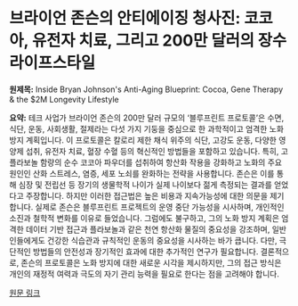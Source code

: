 # 브라이언 존슨의 안티에이징 청사진: 코코아, 유전자 치료, 그리고 200만 달러의 장수 라이프스타일

**원제목:** Inside Bryan Johnson's Anti-Aging Blueprint: Cocoa, Gene Therapy &amp; the $2M Longevity Lifestyle

**요약:** 테크 사업가 브라이언 존슨의 200만 달러 규모의 ‘블루프린트 프로토콜’은 수면, 식단, 운동, 사회생활, 절제라는 다섯 가지 기둥을 중심으로 한 과학적이고 엄격한 노화 방지 계획입니다.  이 프로토콜은 칼로리 제한 채식 위주의 식단, 고강도 운동, 다양한 영양제 섭취, 유전자 치료, 혈장 수혈 등의 혁신적인 방법들을 포함하고 있습니다.  특히, 고플라보놀 함량의 순수 코코아 파우더를 섭취하여 항산화 작용을 강화하고 노화의 주요 원인인 산화 스트레스, 염증, 세포 노쇠를 완화하는 전략을 사용합니다.  존슨은 이를 통해 심장 및 전립선 등 장기의 생물학적 나이가 실제 나이보다 젊게 측정되는 결과를 얻었다고 주장합니다.  하지만 이러한 접근법은  높은 비용과 지속가능성에 대한 의문을 제기합니다.  실제로 존슨은 블루프린트 프로젝트의 운영 중단 가능성을 시사하며,  개인적인 소진과 철학적 변화를 이유로 들었습니다.  그럼에도 불구하고, 그의 노화 방지 계획은  엄격한 데이터 기반 접근과  플라보놀과 같은 천연 항산화 물질의 중요성을 강조하며,  일반인들에게도  건강한 식습관과 규칙적인 운동의 중요성을 시사하는 바가 큽니다.  다만,  극단적인 방법들의 안전성과  장기적인 효과에 대한 추가적인 연구가 필요합니다.  결론적으로, 존슨의 프로토콜은  노화 방지에 대한 새로운 시각을 제시하지만,  그의 접근 방식은  개인의 재정적 여력과  극도의 자기 관리 능력을 필요로 한다는 점을 고려해야 합니다.

[원문 링크](https://inews.zoombangla.com/bryan-johnsons-anti-aging-blueprint/)
